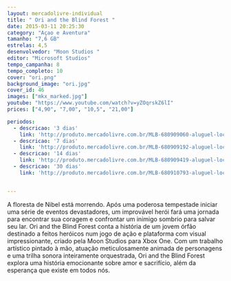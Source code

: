 ```yaml
---
layout: mercadolivre-individual
title: " Ori and the Blind Forest "
date: 2015-03-11 20:25:30
category: "Açao e Aventura"
tamanho: "7,6 GB"
estrelas: 4,5
desenvolvedor: "Moon Studios "
editor: "Microsoft Studios"
tempo_campanha: 8
tempo_completo: 10
cover: "ori.png"
background_image: "ori.jpg"
cover_id: 46
images: ["mkx_marked.jpg"]
youtube: "https://www.youtube.com/watch?v=yZOqrskZ6lI"
prices: ["4,90", "7,00", "10,5", "21,00"]

periodos:
  - descricao: '3 dias'
    link: 'http://produto.mercadolivre.com.br/MLB-680909060-aluguel-locaco-de-jogos-xbox-one-midia-digital-_JM'
  - descricao: '7 dias'
    link: 'http://produto.mercadolivre.com.br/MLB-680909192-aluguel-locaco-de-jogos-xbox-one-midia-digital-_JM'
  - descricao: '14 dias'
    link: 'http://produto.mercadolivre.com.br/MLB-680909419-aluguel-locaco-de-jogos-xbox-one-midia-digital-_JM'
  - descricao: '30 dias'
    link: 'http://produto.mercadolivre.com.br/MLB-680910793-aluguel-locaco-de-jogos-xbox-one-midia-digital-_JM'


---
```


A floresta de Nibel está morrendo. Após uma poderosa tempestade iniciar uma série de eventos devastadores, um improvável herói fará uma jornada para encontrar sua coragem e confrontar um inimigo sombrio para salvar seu lar. Ori and the Blind Forest conta a história de um jovem órfão destinado a feitos heróicos num jogo de ação e plataforma com visual impressionante, criado pela Moon Studios para Xbox One. Com um trabalho artístico pintado à mão, atuação meticulosamente animada de personagens e uma trilha sonora inteiramente orquestrada, Ori and the Blind Forest explora uma história emocionante sobre amor e sacrifício, além da esperança que existe em todos nós.
